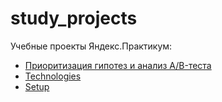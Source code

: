 # study_projects

Учебные проекты Яндекс.Практикум:
* [Приоритизация гипотез и анализ A/B-теста](https://github.com/E1000Denis111I/study_projects/tree/main/A_B_test_analysis)
* [Technologies](#technologies)
* [Setup](#setup)
